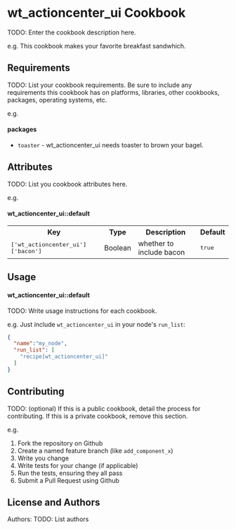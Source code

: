 wt_actioncenter_ui Cookbook
===========================
TODO: Enter the cookbook description here.

e.g.
This cookbook makes your favorite breakfast sandwhich.

Requirements
------------
TODO: List your cookbook requirements. Be sure to include any requirements this cookbook has on platforms, libraries, other cookbooks, packages, operating systems, etc.

e.g.
#### packages
- `toaster` - wt_actioncenter_ui needs toaster to brown your bagel.

Attributes
----------
TODO: List you cookbook attributes here.

e.g.
#### wt_actioncenter_ui::default
<table>
  <tr>
    <th>Key</th>
    <th>Type</th>
    <th>Description</th>
    <th>Default</th>
  </tr>
  <tr>
    <td><tt>['wt_actioncenter_ui']['bacon']</tt></td>
    <td>Boolean</td>
    <td>whether to include bacon</td>
    <td><tt>true</tt></td>
  </tr>
</table>

Usage
-----
#### wt_actioncenter_ui::default
TODO: Write usage instructions for each cookbook.

e.g.
Just include `wt_actioncenter_ui` in your node's `run_list`:

```json
{
  "name":"my_node",
  "run_list": [
    "recipe[wt_actioncenter_ui]"
  ]
}
```

Contributing
------------
TODO: (optional) If this is a public cookbook, detail the process for contributing. If this is a private cookbook, remove this section.

e.g.
1. Fork the repository on Github
2. Create a named feature branch (like `add_component_x`)
3. Write you change
4. Write tests for your change (if applicable)
5. Run the tests, ensuring they all pass
6. Submit a Pull Request using Github

License and Authors
-------------------
Authors: TODO: List authors
